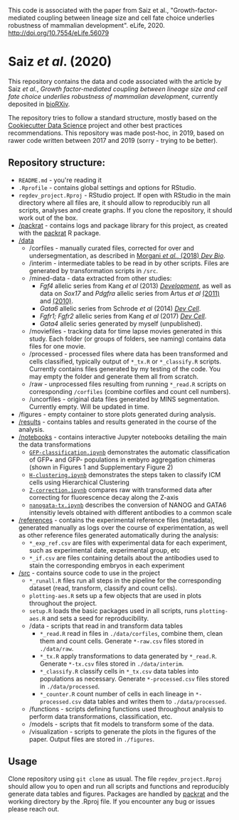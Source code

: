 This code is associated with the paper from Saiz et al., "Growth-factor-mediated coupling
between lineage size and cell fate choice
underlies robustness of mammalian
development". eLife, 2020. http://doi.org/10.7554/eLife.56079

# Saiz *et al*. (2020) 

This repository contains the data and code associated with the article by Saiz *et al.*, *Growth factor-mediated coupling between lineage size and cell fate choice underlies robustness of mammalian development*, currently deposited in [bioRXiv](https://www.biorxiv.org/content/10.1101/2019.12.27.889006v2).

The repository tries to follow a standard structure, mostly based on the [Cookiecutter Data Science](https://drivendata.github.io/cookiecutter-data-science/#cookiecutter-data-science) project and other best practices recommendations. This repository was made post-hoc, in 2019, based on rawer code written between 2017 and 2019 (sorry - trying to be better).

## Repository structure:  

* ```README.md``` - you're reading it
* ```.Rprofile``` - contains global settings and options for RStudio.
* ```regdev_project.Rproj``` - RStudio project. If open with RStudio in the main directory where all files are, it should allow to reproducibly run all scripts, analyses and create graphs. If you clone the repository, it should work out of the box. 
* [/packrat](https://github.com/nestorsaiz/saiz-et-al_2020/tree/master/packrat) - contains logs and package library for this project, as created with the [packrat](http://rstudio.github.io/packrat/) R package.
* [/data](https://github.com/nestorsaiz/saiz-et-al_2020/tree/master/data)
   * /corfiles - manually curated files, corrected for over and undersegmentation, as described in [Morgani *et al.*, (2018) *Dev Bio*](https://doi.org/10.1016/j.ydbio.2018.06.017).
   * /interim - intermediate tables to be read in by other scripts. Files are generated by transformation scripts in ```/src```.
   * /mined-data - data extracted from other studies:
      * *Fgf4* allelic series from Kang *et al* (2013) [*Development*](https://dev.biologists.org/content/140/2/267), as well as data on *Sox17* and *Pdgfra* allelic series from Artus *et al* [(2011)](https://doi.org/10.1016/j.ydbio.2010.12.007) and [(2010)](https://dev.biologists.org/content/137/20/3361).
      * *Gata6* allelic series from Schrode *et al* (2014) [*Dev Cell*](https://doi.org/10.1016/j.devcel.2014.04.011).
      * *Fgfr1; Fgfr2* allelic series from Kang *et al* (2017) [*Dev Cell*](http://dx.doi.org/10.1016/j.devcel.2017.05.003).
      * *Gata4* allelic series generated by myself (unpublished).
   * /moviefiles - tracking data for time lapse movies generated in this study. Each folder (or groups of folders, see naming) contains data files for one movie.
   * /processed - processed files where data has been transformed and cells classified, typically output of ```*_tx.R``` or ```*_classify.R``` scripts. Currently contains files generated by my testing of the code. You may empty the folder and generate them all from scratch.
   * /raw - unprocessed files resulting from running ```*_read.R``` scripts on corresponding ```/corfiles``` (combine corfiles and count cell numbers).
   * /uncorfiles - original data files generated by MINS segmentation. Currently
 empty. Will be updated in time.
* /figures - empty container to store plots generated during analysis.
* [/results](https://github.com/nestorsaiz/saiz-et-al_2020/tree/master/results) - contains tables and results generated in the course of the analysis.
* [/notebooks](https://github.com/nestorsaiz/saiz-et-al_2020/tree/master/notebooks) - contains interactive Jupyter notebooks detailing the main the data transformations
   * [```GFP-classification.ipynb```](https://github.com/nestorsaiz/saiz-et-al_2020/blob/master/notebooks/GFP-classification.ipynb) demonstrates the automatic classification of GFP+ and GFP- populations in embyro aggregation chimeras (shown in Figures 1 and Supplementary Figure 2)
   * [```H-clustering.ipynb```](https://github.com/nestorsaiz/saiz-et-al_2020/blob/master/notebooks/H-clustering.ipynb) demonstrates the steps taken to classify ICM cells using Hierarchical Clustering 
   * [```Z-correction.ipynb```](https://github.com/nestorsaiz/saiz-et-al_2020/blob/master/notebooks/Z-correction.ipynb) compares raw with transformed data after correcting for fluorescence decay along the Z-axis
   * [```nanogata-tx.ipynb```](https://github.com/nestorsaiz/saiz-et-al_2020/blob/master/notebooks/nanogata-tx.ipynb) describes the conversion of NANOG and GATA6 intensitiy levels obtained with different antibodies to a common scale
* [/references](https://github.com/nestorsaiz/saiz-et-al_2020/tree/master/references) - contains the experimental reference files (metadata), generated manually as logs over the course of experimentation, as well as other reference files generated automatically during the analysis:
   * ```*_exp_ref.csv``` are files with experimental data for each experiment, such as experimental date, experimental group, etc
   * ```*_if.csv``` are files containing details about the antibodies used to stain the corresponding embryos in each experiment 
* [/src](https://github.com/nestorsaiz/saiz-et-al_2020/tree/master/src) - contains source code to use in the project
   * ```*_runall.R``` files run all steps in the pipeline for the corresponding dataset (read, transform, classify and count cells). 
   * ```plotting-aes.R``` sets up a few objects that are used in plots throughout the project.
   * ```setup.R``` loads the basic packages used in all scripts, runs ```plotting-aes.R``` and sets a seed for reproducibility.
   * /data - scripts that read in and transform data tables
      - ```*_read.R``` read in files in ```./data/corfiles```, combine them, clean them and count cells. Generate ```*-raw.csv``` files stored in ```./data/raw```.
      - ```*_tx.R``` apply transformations to data generated by ```*_read.R```. Generate ```*-tx.csv``` files stored in ```./data/interim```.
      - ```*_classify.R``` classify cells in ```*_tx.csv``` data tables into populations as necessary. Generate ```*-processed.csv``` files stored in ```./data/processed```.
      - ```*_counter.R``` count number of cells in each lineage in ```*-processed.csv``` data tables and writes them to ```./data/processed```. 
   * /functions - scripts defining functions used throughout analysis to perform data transformations, classification, etc.
   * /models - scripts that fit models to transform some of the data.
   * /visualization - scripts to generate the plots in the figures of the paper. Output files are stored in ```./figures```.

## Usage

Clone repository using ```git clone``` as usual. The file ```regdev_project.Rproj``` should allow you to open and run all scripts and functions and reproducibly generate data tables and figures. Packages are handled by [packrat](https://rstudio.github.io/packrat/) and the working directory by the .Rproj file. If you encounter any bug or issues please reach out.
